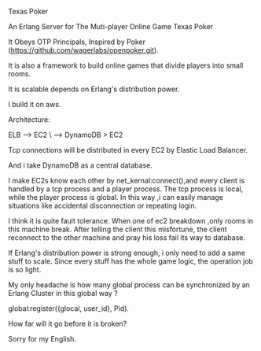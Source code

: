 Texas Poker

An Erlang Server for The Muti-player Online Game Texas Poker

It Obeys OTP Principals, Inspired by Poker (https://github.com/wagerlabs/openpoker.git).

It is also a framework to build online games that divide players into small rooms. 

It is scalable depends on Erlang's distribution power.

I build it on aws.

Architecture:
  
  ELB -->  EC2 
      \         --> DynamoDB
        >  EC2
        
Tcp connections will be distributed in every EC2 by Elastic Load Balancer. 

And i take DynamoDB as a central database.

I make EC2s know each other by net_kernal:connect(),and 
every client is handled by a tcp process and a player process. 
The tcp process is local, while the player process is global. 
In this way ,i can easily manage situations like accidental
disconnection or repeating login.

I think it is quite fault tolerance. When one of ec2 breakdown ,only rooms in this machine break.
After telling the client this misfortune, the client reconnect to the other machine  and pray his loss 
fail its way to database.

If Erlang's distribution power is strong enough, i only need to add a same stuff to scale. Since every stuff
has the whole game logic, the operation job is so light.

My only headache is how many global process can be synchronized by an Erlang Cluster in this global way ?

global:register({glocal, user_id}, Pid). 

How far will it go before it is broken? 

Sorry for my English.


